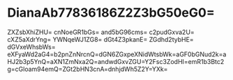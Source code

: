 # DianaAb77836186Z2Z3bG50eG0=
ZXZsbXhiZHU=
cnNoeGR1bGs=
and5bG96cms=
c2pudGxva2U=
cXZ5aXdrYng=
YWNqeWJ1ZG8=
dGt4Z3pkanE=
ZGdhd2tybHE=
dGVxeWhsbWs=
eXFyaWd2aG4=b2pnZnNrcnQ=dGN6ZGxpeXNidWtsbWk=aGF0bGNud2k=aHJ2b3p5YnQ=aXN1ZmNxa2Q=andwdGxvZGU=Y2Fsc3ZodHI=emR1b3Btc2g=cGloam94emQ=ZGt2bHN3cnA=dnhjdWh5Z2Y=YXk=
